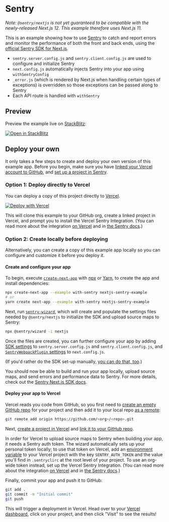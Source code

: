 # Sentry

_Note: `@sentry/nextjs` is not yet guaranteed to be compatible with the newly-released Next.js 12. This example therefore uses Next.js 11._

This is an example showing how to use [Sentry](https://sentry.io) to catch and report errors and monitor the performance of both the front and back ends, using the [official Sentry SDK for Next.js](https://docs.sentry.io/platforms/javascript/guides/nextjs/).

- `sentry.server.config.js` and `sentry.client.config.js` are used to configure and initialize Sentry
- `next.config.js` automatically injects Sentry into your app using `withSentryConfig`
- `_error.js` (which is rendered by Next.js when handling certain types of exceptions) is overridden so those exceptions can be passed along to Sentry
- Each API route is handled with `withSentry`

## Preview

Preview the example live on [StackBlitz](http://stackblitz.com/):

[![Open in StackBlitz](https://developer.stackblitz.com/img/open_in_stackblitz.svg)](https://stackblitz.com/github/vercel/next.js/tree/canary/examples/with-sentry)

## Deploy your own

It only takes a few steps to create and deploy your own version of this example app. Before you begin, make sure you have [linked your Vercel account to GitHub](https://vercel.com/docs/personal-accounts/login-connections), and [set up a project in Sentry](https://docs.sentry.io/product/sentry-basics/guides/integrate-frontend/create-new-project/).

### Option 1: Deploy directly to Vercel

You can deploy a copy of this project directly to [Vercel](https://vercel.com?utm_source=github&utm_medium=readme&utm_campaign=next-example).

[![Deploy with Vercel](https://vercel.com/button)](https://vercel.com/new/git/external?repository-url=https://github.com/vercel/next.js/tree/canary/examples/with-sentry&project-name=nextjs-sentry-example&repository-name=nextjs-sentry-example&integration-ids=oac_5lUsiANun1DEzgLg0NZx5Es3)

This will clone this example to your GitHub org, create a linked project in Vercel, and prompt you to install the Vercel Sentry Integration. (You can read more about the integration [on Vercel](https://vercel.com/integrations/sentry) and in [the Sentry docs](https://docs.sentry.io/product/integrations/deployment/vercel/).)

### Option 2: Create locally before deploying

Alternatively, you can create a copy of this example app locally so you can configure and customize it before you deploy it.

#### Create and configure your app

To begin, execute [`create-next-app`](https://github.com/vercel/next.js/tree/canary/packages/create-next-app) with [npx](https://www.npmjs.com/package/npx) or [Yarn](https://yarnpkg.com/lang/en/docs/cli/create/), to create the app and install dependencies:

```bash
npx create-next-app --example with-sentry nextjs-sentry-example
# or
yarn create next-app --example with-sentry nextjs-sentry-example
```

Next, run [`sentry-wizard`](https://docs.sentry.io/platforms/javascript/guides/nextjs/#configure), which will create and populate the settings files needed by `@sentry/nextjs` to initialize the SDK and upload source maps to Sentry:

```bash
npx @sentry/wizard -i nextjs
```

Once the files are created, you can further configure your app by adding [SDK settings](https://docs.sentry.io/platforms/javascript/guides/nextjs/configuration/) to `sentry.server.config.js` and `sentry.client.config.js`, and [`SentryWebpackPlugin` settings](https://github.com/getsentry/sentry-webpack-plugin#options) to `next.config.js`.

(If you'd rather do the SDK set-up manually, [you can do that, too](https://docs.sentry.io/platforms/javascript/guides/nextjs/manual-setup/).)

You should now be able to build and run your app locally, upload source maps, and send errors and performance data to Sentry. For more details, check out the [Sentry Next.js SDK docs](https://docs.sentry.io/platforms/javascript/guides/nextjs/).

#### Deploy your app to Vercel

Vercel reads you code from GitHub, so you first need to [create an empty GitHub repo](https://docs.github.com/en/get-started/quickstart/create-a-repo) for your project and then add it to your local repo [as a remote](https://docs.github.com/en/get-started/getting-started-with-git/about-remote-repositories):

```bash
git remote add origin https://github.com/<org>/<repo>.git
```

Next, [create a project in Vercel](https://vercel.com/docs/projects/overview#creating-a-project) and [link it to your GitHub repo](https://vercel.com/docs/git#deploying-a-git-repository).

In order for Vercel to upload source maps to Sentry when building your app, it needs a Sentry auth token. The wizard automatically sets up your personal token locally; to use that token on Vercel, add an [environment variable](https://vercel.com/docs/projects/environment-variables) to your Vercel project with the key `SENTRY_AUTH_TOKEN` and the value you'll find in `.sentryclirc` at the root level of your project. To use an org-wide token instead, set up the Vercel Sentry Integration. (You can read more about the integration [on Vercel](https://vercel.com/integrations/sentry) and in [the Sentry docs](https://docs.sentry.io/product/integrations/deployment/vercel/).)

Finally, commit your app and push it to GitHub:

```bash
git add .
git commit -m "Initial commit"
git push
```

This will trigger a deployment in Vercel. Head over to your [Vercel dashboard](https://vercel.com/dashboard), click on your project, and then click "Visit" to see the results!

